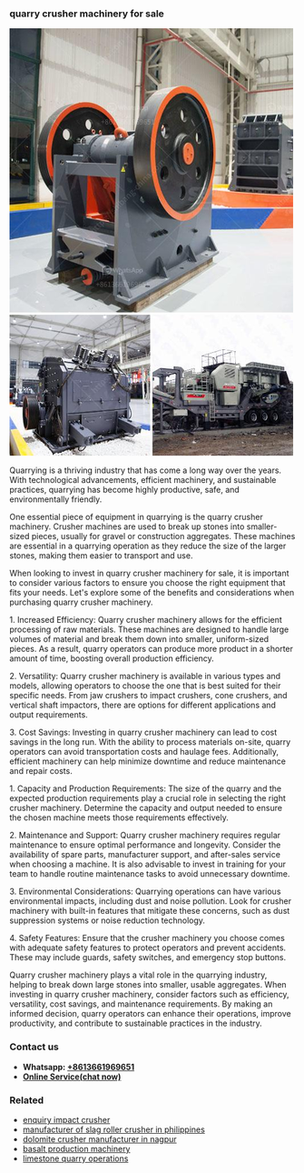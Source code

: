 <h3>quarry crusher machinery for sale</h3><img src='1706767066.jpg' alt=''><p>Quarrying is a thriving industry that has come a long way over the years. With technological advancements, efficient machinery, and sustainable practices, quarrying has become highly productive, safe, and environmentally friendly.</p><p>One essential piece of equipment in quarrying is the quarry crusher machinery. Crusher machines are used to break up stones into smaller-sized pieces, usually for gravel or construction aggregates. These machines are essential in a quarrying operation as they reduce the size of the larger stones, making them easier to transport and use.</p><p>When looking to invest in quarry crusher machinery for sale, it is important to consider various factors to ensure you choose the right equipment that fits your needs. Let's explore some of the benefits and considerations when purchasing quarry crusher machinery.</p><p>1. Increased Efficiency: Quarry crusher machinery allows for the efficient processing of raw materials. These machines are designed to handle large volumes of material and break them down into smaller, uniform-sized pieces. As a result, quarry operators can produce more product in a shorter amount of time, boosting overall production efficiency.</p><p>2. Versatility: Quarry crusher machinery is available in various types and models, allowing operators to choose the one that is best suited for their specific needs. From jaw crushers to impact crushers, cone crushers, and vertical shaft impactors, there are options for different applications and output requirements.</p><p>3. Cost Savings: Investing in quarry crusher machinery can lead to cost savings in the long run. With the ability to process materials on-site, quarry operators can avoid transportation costs and haulage fees. Additionally, efficient machinery can help minimize downtime and reduce maintenance and repair costs.</p><p>1. Capacity and Production Requirements: The size of the quarry and the expected production requirements play a crucial role in selecting the right crusher machinery. Determine the capacity and output needed to ensure the chosen machine meets those requirements effectively.</p><p>2. Maintenance and Support: Quarry crusher machinery requires regular maintenance to ensure optimal performance and longevity. Consider the availability of spare parts, manufacturer support, and after-sales service when choosing a machine. It is also advisable to invest in training for your team to handle routine maintenance tasks to avoid unnecessary downtime.</p><p>3. Environmental Considerations: Quarrying operations can have various environmental impacts, including dust and noise pollution. Look for crusher machinery with built-in features that mitigate these concerns, such as dust suppression systems or noise reduction technology.</p><p>4. Safety Features: Ensure that the crusher machinery you choose comes with adequate safety features to protect operators and prevent accidents. These may include guards, safety switches, and emergency stop buttons.</p><p>Quarry crusher machinery plays a vital role in the quarrying industry, helping to break down large stones into smaller, usable aggregates. When investing in quarry crusher machinery, consider factors such as efficiency, versatility, cost savings, and maintenance requirements. By making an informed decision, quarry operators can enhance their operations, improve productivity, and contribute to sustainable practices in the industry.</p><h3>Contact us</h3><ul><li><strong>Whatsapp:&nbsp;<a href="https://wa.me/8613661969651">+8613661969651</a></strong></li><li><a href="https://swt.shibang-china.com/?git&amp;zhl&amp;quarry crusher machinery for sale"><strong>Online Service(chat now)</strong></a></li></ul><h3>Related</h3><ul><li><a href='enquiry impact crusher.md'>enquiry impact crusher</a></li><li><a href='manufacturer of slag roller crusher in philippines.md'>manufacturer of slag roller crusher in philippines</a></li><li><a href='dolomite crusher manufacturer in nagpur.md'>dolomite crusher manufacturer in nagpur</a></li><li><a href='basalt production machinery.md'>basalt production machinery</a></li><li><a href='limestone quarry operations.md'>limestone quarry operations</a></li></ul>
